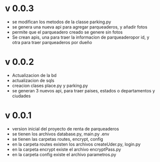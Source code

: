 # v 0.0.3
* se modifican los metodos de la classe parking.py
* se genera una nueva api para agregar parqueaderos, y añadir fotos
* permite que el parqueadero creado se genere sin fotos
* Se crean apis, una para traer la informacion de parqueaderopor id, y otra para traer parqueaderos por dueño

# v 0.0.2
* Actualizacion de la bd
* actualizacion de sqls
* creacion clases place.py y parking.py
* se generan 3 nuevos api, para traer paises, estados o departamentos y ciudades

# v 0.0.1
* version inicial del proyecto de renta de parqueaderos
* se tienen los archivos database.py, main.py .env
* se tienen las carpetas routes, encrypt, config
* en la carpeta routes existen los archivos createUder.py, login.py
* en la carpeta encrypt existe el archivo encryptPass.py
* en la carpeta config existe el archivo parametros.py

